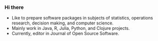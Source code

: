### Hi there 

- Like to prepare software packages in subjects of statistics, operations research, decision making, and computer science.
- Mainly work in Java, R, Julia, Python, and Clojure projects.
- Currently, editor in Journal of Open Source Software.


